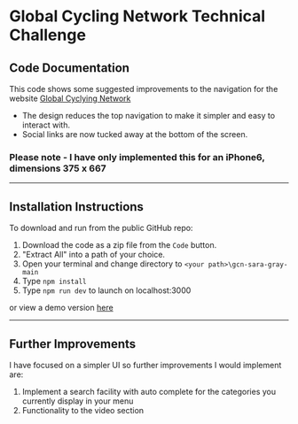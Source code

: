 # Global Cycling Network Technical Challenge


## Code Documentation

This code shows some suggested improvements to the navigation for the website [Global Cyclying Network](globalcyclingnetwork.com)

- The design reduces the top navigation to make it simpler and easy to interact with.
- Social links are now tucked away at the bottom of the screen.

### Please note - I have only implemented this for an iPhone6, dimensions 375 x 667

---

## Installation Instructions
To download and run from the public GitHub repo:

1. Download the code as a zip file from the `Code` button.
2. "Extract All" into a path of your choice.
3. Open your terminal and change directory to `<your path>\gcn-sara-gray-main`
4. Type `npm install`
5. Type `npm run dev` to launch on localhost:3000

or view a demo version [here]()

---

## Further Improvements

I have focused on a simpler UI so further improvements I would implement are:
1. Implement a search facility with auto complete for the categories you currently display in your menu
2. Functionality to the video section

